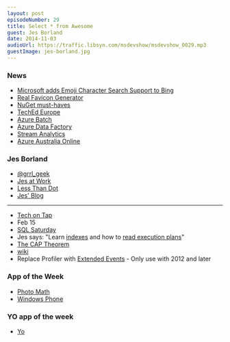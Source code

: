 ```yaml
---
layout: post
episodeNumber: 29
title: Select * from Awesome
guest: Jes Borland
date: 2014-11-03
audioUrl: https://traffic.libsyn.com/msdevshow/msdevshow_0029.mp3
guestImage: jes-borland.jpg
---
```


### News

 - [Microsoft adds Emoji Character Search Support to Bing](http://www.windowscentral.com/microsoft-adds-emoji-character-search-support-bing)
 - [Real Favicon Generator](http://realfavicongenerator.net/)
 - [NuGet must-haves](http://nugetmusthaves.com/)
 - [TechEd Europe](http://azure.microsoft.com/blog/2014/10/28/exciting-updates-to-microsoft-azure-at-teched-europe-enabling-simplicity-scale-and-innovation/)
  - [Azure Batch](http://azure.microsoft.com/en-us/services/batch/)
  - [Azure Data Factory](http://azure.microsoft.com/en-us/services/data-factory/)
  - [Stream Analytics](http://azure.microsoft.com/en-us/services/stream-analytics/)
  - [Azure Australia Online](http://www.microsoft.com/en-au/news/auazure.aspx)

### Jes Borland

 - [@grrl\_geek](https://twitter.com/grrl_geek)
 - [Jes at Work](http://www.brentozar.com/team/jes-borland/)
 - [Less Than Dot](http://blogs.lessthandot.com/index.php/author/grrlgeek/)
 - [Jes' Blog](http://jesborland.wordpress.com)

----------

 - [Tech on Tap](http://www.techontap.org/)
  - Feb 15
 - [SQL Saturday](https://sqlsaturday.com/)
 - Jes says: "Learn [indexes](http://www.brentozar.com/?s=index) and how to
[read execution plans](http://www.brentozar.com/?s=execution+plan)"
 - [The CAP Theorem](https://foundationdb.com/key-value-store/white-papers/the-cap-theorem)
  - [wiki](http://en.wikipedia.org/wiki/CAP_theorem)
 - Replace Profiler with [Extended Events](http://msdn.microsoft.com/en-us/library/bb630282.aspx) - Only use with 2012 and later

### App of the Week

 - [Photo Math](https://photomath.net/)
  - [Windows Phone](http://www.windowsphone.com/s?appid=1f25d5bd-9e38-43f2-a507-a8bccc36f2e6)

### YO app of the week

 - [Yo](http://www.justyo.co/)
